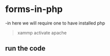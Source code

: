 # forms-in-php
 -in  here we will require one to have installed php
 >xammp
 >activate apache
 ## run the code
